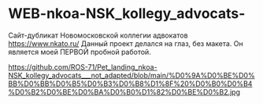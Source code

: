 # WEB-nkoa-NSK_kollegy_advocats-

Сайт-дубликат Новомосковской коллегии адвокатов https://www.nkato.ru/
Данный проект делался на глаз, без макета.
Он является моей ПЕРВОЙ пробной работой.

https://github.com/ROS-71/Pet_landing_nkoa-NSK_kollegy_advocats___not_adapted/blob/main/%D0%9A%D0%BE%D0%BB%D0%BB%D0%B5%D0%B3%D0%B8%D1%8F%20%D0%B0%D0%B4%D0%B2%D0%BE%D0%BA%D0%B0%D1%82%D0%BE%D0%B2.jpg
